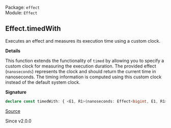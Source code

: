 Package: `effect`<br />
Module: `Effect`<br />

## Effect.timedWith

Executes an effect and measures its execution time using a custom clock.

**Details**

This function extends the functionality of `timed` by allowing you to
specify a custom clock for measuring the execution duration. The provided
effect (`nanoseconds`) represents the clock and should return the current
time in nanoseconds. The timing information is computed using this custom
clock instead of the default system clock.

**Signature**

```ts
declare const timedWith: { <E1, R1>(nanoseconds: Effect<bigint, E1, R1>): <A, E, R>(self: Effect<A, E, R>) => Effect<[Duration.Duration, A], E1 | E, R1 | R>; <A, E, R, E1, R1>(self: Effect<A, E, R>, nanoseconds: Effect<bigint, E1, R1>): Effect<[Duration.Duration, A], E | E1, R | R1>; }
```

[Source](https://github.com/Effect-TS/effect/tree/main/packages/effect/src/Effect.ts#L6932)

Since v2.0.0